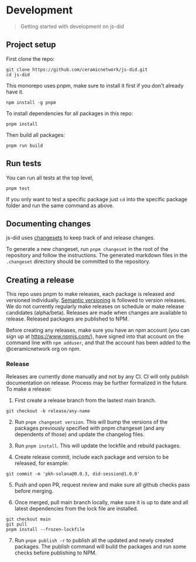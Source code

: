 # Development

> Getting started with development on js-did

## Project setup

First clone the repo:

```
git clone https://github.com/ceramicnetwork/js-did.git
cd js-did
```

This monorepo uses pnpm, make sure to install it first if you don't already have it.

```
npm install -g pnpm
```

To install dependencies for all packages in this repo:

```
pnpm install
```

Then build all packages:

```
pnpm run build
```

## Run tests

You can run all tests at the top level,

```
pnpm test
```

If you only want to test a specific package just `cd` into the specific package folder and run the same command as above.

## Documenting changes

js-did uses [changesets](https://github.com/changesets/changesets) to keep track of and release changes.

To generate a new changeset, run `pnpm changeset` in the root of the repository and follow the instructions.
The generated markdown files in the `.changeset` directory should be committed to the repository.

## Creating a release

This repo uses pnpm to make releases, each package is released and versioned individually. [Semantic versioning](https://semver.org/) is followed to version releases. We do not currently regularly make releases on schedule or make release candidates (alpha/beta). Releases are made when changes are available to release. Released packages are published to NPM.

Before creating any releases, make sure you have an npm account (you can sign up at https://www.npmjs.com/), have signed into that account on the command line with `npm adduser`, and that the account has been added to the @ceramicnetwork org on npm.

### Release

Releases are currently done manually and not by any CI. CI will only publish documentation on release. Process may be further formalized in the future. To make a release:

1. First create a release branch from the lastest main branch.

```
git checkout -b release/any-name
```

2. Run `pnpm changeset version`. This will bump the versions of the packages previously specified with pnpm changeset (and any dependents of those) and update the changelog files.

3. Run `pnpm install`. This will update the lockfile and rebuild packages.

4. Create release commit, include each package and version to be released, for example:

```
git commit -m 'pkh-solana@0.0.3, did-session@1.0.0'
```

5. Push and open PR, request review and make sure all github checks pass before merging.

6. Once merged, pull main branch locally, make sure it is up to date and all latest dependencies from the lock file are installed.

```
git checkout main
git pull
pnpm install --frozen-lockfile
```

7. Run `pnpm publish -r` to publish all the updated and newly created packages. The publish command will build the packages and run some checks before publishing to NPM.
